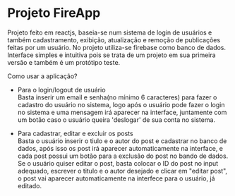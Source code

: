 # Projeto FireApp

Projeto feito em reactjs, baseia-se num sistema de login de usuários e também cadastramento, exibição, atualização e remoção de publicações feitas por um usuário.
No projeto utiliza-se firebase como banco de dados. Interface simples e intuitiva pois se trata de um projeto em sua primeira versão e também é um protótipo teste.

Como usar a aplicação?
- Para o login/logout de usuário <br/>
  Basta inserir um email e senha(no mínimo 6 caracteres) para fazer o cadastro do usuário no sistema, logo após o usuário pode fazer o login no sistema e uma mensagem irá aparecer na interface, juntamente com um botão caso o usuário queira 'deslogar' de sua conta no sistema.
  
- Para cadastrar, editar e excluir os posts <br/>
  Basta o usuário inserir o tiulo e o autor do post e cadastrar no banco de dados, após isso os post irá aparecer automaticamente na interface, e cada post possui um botão para a exclusão do post no bando de dados. Se o usuário quiser editar o post, basta colocar o ID do post no input adequado, escrever o titulo e o autor desejado e clicar em "editar post", o post vai aparecer automaticamente na interfece para o usuário, já editado.

